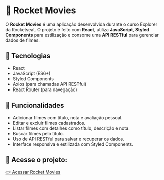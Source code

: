 # 🎥 Rocket Movies

O **Rocket Movies** é uma aplicação desenvolvida durante o curso Explorer da Rocketseat. O projeto é feito com **React**, utiliza **JavaScript**, **Styled Components** para estilização e consome uma **API RESTful** para gerenciar dados de filmes.

## 🚀 Tecnologias

- React  
- JavaScript (ES6+)  
- Styled Components  
- Axios (para chamadas API RESTful)  
- React Router (para navegação)  

## 🎨 Funcionalidades

- Adicionar filmes com título, nota e avaliação pessoal.  
- Editar e excluir filmes cadastrados.  
- Listar filmes com detalhes como título, descrição e nota.  
- Buscar filmes pelo título.  
- Uso de API RESTful para salvar e recuperar os dados.  
- Interface responsiva e estilizada com Styled Components.  
 

## 🔗 Acesse o projeto:

[👉 Acessar Rocket Movies](https://rocket-movies-fullstack.netlify.app/)
